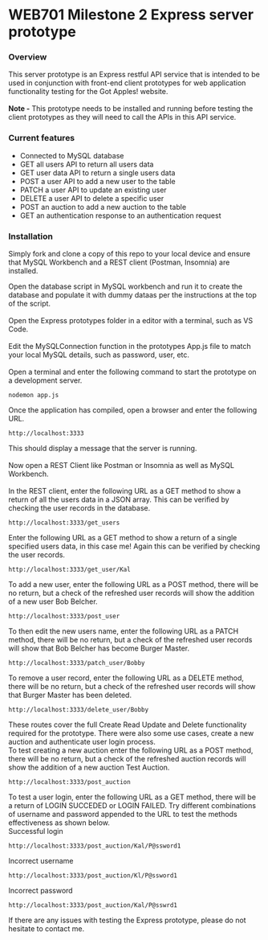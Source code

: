 # WEB701 Milestone 2 Express server prototype

### Overview
This server prototype is an Express restful API service that is intended to be used in conjunction with front-end client prototypes for web application functionality testing for the Got Apples! website.
<br />
<br />
<b>Note -</b> This prototype needs to be installed and running before testing the client prototypes as they will need to call the APIs in this API service.

### Current features
<ul>
  <li>Connected to MySQL database</li>
  <li>GET all users API to return all users data</li>
  <li>GET user data API to return a single users data</li>
  <li>POST a user API to add a new user to the table</li>
  <li>PATCH a user API to update an existing user</li>
  <li>DELETE a user API to delete a specific user</li>
  <li>POST an auction to add a new auction to the table</li>
  <li>GET an authentication response to an authentication request</li>
</ul>

### Installation
Simply fork and clone a copy of this repo to your local device and ensure that MySQL Workbench and a REST client (Postman, Insomnia) are installed.

Open the database script in MySQL workbench and run it to create the database and populate it with dummy dataas per the instructions at the top of the script.
<br />
<br />
Open the Express prototypes folder in a editor with a terminal, such as VS Code.
<br />
<br />
Edit the MySQLConnection function in the prototypes App.js file to match your local MySQL details, such as password, user, etc.
<br />
<br />
Open a terminal and enter the following command to start the prototype on a development server.
```
nodemon app.js
```
Once the application has compiled, open a browser and enter the following URL. 
```
http://localhost:3333
```
This should display a message that the server is running.
<br />
<br />
Now open a REST Client like Postman or Insomnia as well as MySQL Workbench.
<br />
<br />
In the REST client, enter the following URL as a GET method to show a return of all the users data in a JSON array.  This can be verified by checking the user records in the database.
```
http://localhost:3333/get_users
```
Enter the following URL as a GET method to show a return of a single specified users data, in this case me!  Again this can be verified by checking the user records.
```
http://localhost:3333/get_user/Kal
```
To add a new user, enter the following URL as a POST method, there will be no return, but a check of the refreshed user records will show the addition of a new user Bob Belcher.
```
http://localhost:3333/post_user
```
To then edit the new users name, enter the following URL as a PATCH method, there will be no return, but a check of the refreshed user records will show that Bob Belcher has become Burger Master.
```
http://localhost:3333/patch_user/Bobby
```
To remove a user record, enter the following URL as a DELETE method, there will be no return, but a check of the refreshed user records will show that Burger Master has been deleted.
```
http://localhost:3333/delete_user/Bobby
```
These routes cover the full Create Read Update and Delete functionality required for the prototype.  There were also some use cases, create a new auction and authenticate user login process.
<br />
To test creating a new auction enter the following URL as a POST method, there will be no return, but a check of the refreshed auction records will show the addition of a new auction Test Auction.
```
http://localhost:3333/post_auction
```
To test a user login, enter the following URL as a GET method, there will be a return of LOGIN SUCCEDED or LOGIN FAILED.  Try different combinations of username and password appended to the URL to test the methods effectiveness as shown below.
<br />
Successful login
```
http://localhost:3333/post_auction/Kal/P@ssword1
```
Incorrect username
```
http://localhost:3333/post_auction/Kl/P@ssword1
```
Incorrect password
```
http://localhost:3333/post_auction/Kal/P@sswrd1
```
If there are any issues with testing the Express prototype, please do not hesitate to contact me.
